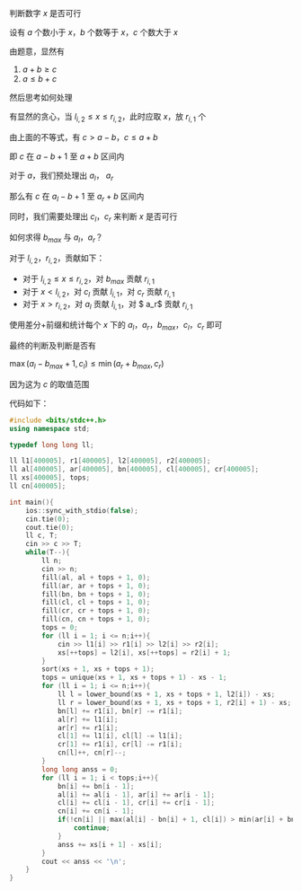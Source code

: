 判断数字 $x$ 是否可行

设有 $a$ 个数小于 $x$，$b$ 个数等于 $x$，$c$ 个数大于 $x$

由题意，显然有

1.  $a+b\ge c$
2.  $a \le b+c$

然后思考如何处理

有显然的贪心，当 $l_{i,2} \le x \le r_{i,2}$，此时应取 $x$，放 $r_{i,1}$ 个



由上面的不等式，有 $c>a-b$，$c \leq a+b$

即 $c$ 在 $a-b+1$ 至 $a+b$ 区间内

对于 $a$，我们预处理出 $a_l$， $a_r$

那么有 $c$ 在 $a_l-b+1$ 至 $a_r+b$ 区间内

同时，我们需要处理出 $c_l$，$c_r$ 来判断 $x$ 是否可行



如何求得 $b_{max}$ 与 $a_l$，$a_r$？

对于 $l_{i,2}$，$r_{i,2}$，贡献如下：

- 对于 $l_{i,2}\le x\le r_{i,2}$，对 $b_{max}$ 贡献 $r_{i,1}$
- 对于 $x<l_{i,2}$，对 $c_l$ 贡献 $l_{i,1}$，对 $c_r$ 贡献 $r_{i,1}$
- 对于 $x>r_{i,2}$，对 $a_l$ 贡献 $l_{i,1}$，对 $ a_r$ 贡献 $r_{i,1}$



使用差分+前缀和统计每个 $x$ 下的 $a_l$，$a_r$，$b_{max}$，$c_l$，$c_r$ 即可



最终的判断及判断是否有

$\max{(a_l-b_{max}+1,c_l)} \leq \min{(a_r+b_{max},c_r)}$

因为这为 $c$ 的取值范围



代码如下：

```cpp
#include <bits/stdc++.h>
using namespace std;

typedef long long ll;

ll l1[400005], r1[400005], l2[400005], r2[400005];
ll al[400005], ar[400005], bn[400005], cl[400005], cr[400005];
ll xs[400005], tops;
ll cn[400005];

int main(){
    ios::sync_with_stdio(false);
    cin.tie(0);
    cout.tie(0);
    ll c, T;
    cin >> c >> T;
    while(T--){
        ll n;
        cin >> n;
        fill(al, al + tops + 1, 0);
        fill(ar, ar + tops + 1, 0);
        fill(bn, bn + tops + 1, 0);
        fill(cl, cl + tops + 1, 0);
        fill(cr, cr + tops + 1, 0);
        fill(cn, cn + tops + 1, 0);
        tops = 0;
        for (ll i = 1; i <= n;i++){
            cin >> l1[i] >> r1[i] >> l2[i] >> r2[i];
            xs[++tops] = l2[i], xs[++tops] = r2[i] + 1;
        }
        sort(xs + 1, xs + tops + 1);
        tops = unique(xs + 1, xs + tops + 1) - xs - 1;
        for (ll i = 1; i <= n;i++){
            ll l = lower_bound(xs + 1, xs + tops + 1, l2[i]) - xs;
            ll r = lower_bound(xs + 1, xs + tops + 1, r2[i] + 1) - xs;
            bn[l] += r1[i], bn[r] -= r1[i];
            al[r] += l1[i];
            ar[r] += r1[i];
            cl[1] += l1[i], cl[l] -= l1[i];
            cr[1] += r1[i], cr[l] -= r1[i];
            cn[l]++, cn[r]--;
        }
        long long anss = 0;
        for (ll i = 1; i < tops;i++){
            bn[i] += bn[i - 1];
            al[i] += al[i - 1], ar[i] += ar[i - 1];
            cl[i] += cl[i - 1], cr[i] += cr[i - 1];
            cn[i] += cn[i - 1];
            if(!cn[i] || max(al[i] - bn[i] + 1, cl[i]) > min(ar[i] + bn[i], cr[i])) {
                continue;
            }
            anss += xs[i + 1] - xs[i];
        }
        cout << anss << '\n';
    }
}
```



